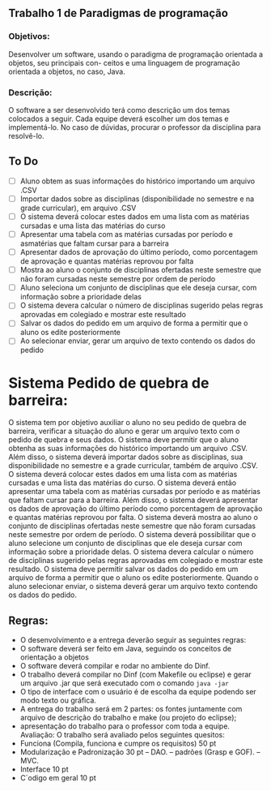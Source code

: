 ## Trabalho 1 de Paradigmas de programação 

### Objetivos:
Desenvolver um software, usando o paradigma de programação orientada a objetos, seu principais con-
ceitos e uma linguagem de programação orientada a objetos, no caso, Java.
### Descrição:
O software a ser desenvolvido terá como descrição um dos temas colocados a seguir. Cada equipe deverá 
escolher um dos temas e implementá-lo. No caso de dúvidas, procurar o professor da disciplina para
resolvê-lo.

## To Do
- [ ] Aluno obtem as suas informações do histórico importando um arquivo .CSV
- [ ] Importar dados sobre as disciplinas (disponibilidade no semestre e na grade curricular), em arquivo .CSV
- [ ] O sistema deverá colocar estes dados em uma lista com as matérias cursadas e uma lista das matérias do curso
- [ ] Apresentar uma tabela com as matérias cursadas por período e asmatérias que faltam cursar para a barreira
- [ ] Apresentar dados de aprovação do último período, como porcentagem de aprovação e quantas matérias reprovou por falta
- [ ] Mostra ao aluno o conjunto de disciplinas ofertadas neste semestre que não foram cursadas neste semestre por ordem de período
- [ ] Aluno seleciona um conjunto de disciplinas que ele deseja cursar, com informação sobre a prioridade delas
- [ ] O sistema devera calcular o número de disciplinas sugerido pelas regras aprovadas em colegiado e mostrar este resultado
- [ ] Salvar os dados do pedido em um arquivo de forma a permitir que o aluno os edite posteriormente
- [ ] Ao selecionar enviar, gerar um arquivo de texto contendo os dados do pedido

# Sistema Pedido de quebra de barreira:
O sistema tem por objetivo auxiliar o aluno no seu pedido de quebra de barreira, verificar a situação do
aluno e gerar um arquivo texto com o pedido de quebra e seus dados.
O sistema deve permitir que o aluno obtenha as suas informações do histórico importando um arquivo
.CSV. Além disso, o sistema deverá importar dados sobre as disciplinas, sua disponibilidade no semestre
e a grade curricular, também de arquivo .CSV.
O sistema deverá colocar estes dados em uma lista com as matérias cursadas e uma lista das matérias 
do curso. O sistema deverá então apresentar uma tabela com as matérias cursadas por período e as
matérias que faltam cursar para a barreira. Além disso, o sistema deverá apresentar os dados de aprovação 
do último período como porcentagem de aprovação e quantas matérias reprovou por falta.
O sistema deverá mostra ao aluno o conjunto de disciplinas ofertadas neste semestre que não foram
cursadas neste semestre por ordem de período. O sistema deverá possibilitar que o aluno selecione um
conjunto de disciplinas que ele deseja cursar com informação sobre a prioridade delas.
O sistema devera calcular o número de disciplinas sugerido pelas regras aprovadas em colegiado e
mostrar este resultado. O sistema deve permitir salvar os dados do pedido em um arquivo de forma a
permitir que o aluno os edite posteriormente. Quando o aluno selecionar enviar, o sistema deverá gerar
um arquivo texto contendo os dados do pedido.

## Regras:
- O desenvolvimento e a entrega deverão seguir as seguintes regras:
- O software deverá ser feito em Java, seguindo os conceitos de orientação a objetos
- O software deverá compilar e rodar no ambiente do Dinf.
- O trabalho deverá compilar no Dinf (com Makefile ou eclipse) e gerar um arquivo .jar que será executado com o comando  `java -jar`
- O tipo de interface com o usuário é de escolha da equipe podendo ser modo texto ou gráfica.
- A entrega do trabalho será em 2 partes: os fontes juntamente com arquivo de descrição do trabalho
e make (ou projeto do eclipse);
- apresentação do trabalho para o professor com toda a equipe.
Avaliação:
O trabalho será avaliado pelos seguintes quesitos:
- Funciona (Compila, funciona e cumpre os requisitos) 50 pt
- Modularização e Padronização 30 pt
– DAO.
– padrões (Grasp e GOF).
– MVC.
- Interface 10 pt
- C´odigo em geral 10 pt

